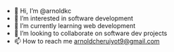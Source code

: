 - 👋 Hi, I’m @arnoldkc
- 👀 I’m interested in software development
- 🌱 I’m currently learning web development
- 💞️ I’m looking to collaborate on software dev projects
- 📫 How to reach me arnoldcheruiyot9@gmail.com


<!---
arnoldcheru/arnoldcheru is a ✨ special ✨ repository because its `README.md` (this file) appears on your GitHub profile.
You can click the Preview link to take a look at your changes.
--->
